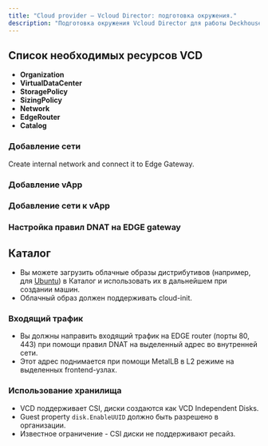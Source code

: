 ```yaml
---
title: "Cloud provider — Vcloud Director: подготовка окружения."
description: "Подготовка окружения Vcloud Director для работы Deckhouse cloud provider."
---
```


<!-- AUTHOR! Don't forget to update getting started if necessary -->

## Список необходимых ресурсов VCD

* **Organization**
* **VirtualDataCenter**
* **StoragePolicy**
* **SizingPolicy**
* **Network**
* **EdgeRouter**
* **Catalog**

### Добавление сети

Create internal network and connect it to Edge Gateway.

[](../../images/030-cloud-provider-vcd/network-setup/Screenshot.png)
[](../../images/030-cloud-provider-vcd/network-setup/Screenshot2.png)
[](../../images/030-cloud-provider-vcd/network-setup/Screenshot3.png)
[](../../images/030-cloud-provider-vcd/network-setup/Screenshot4.png)
[](../../images/030-cloud-provider-vcd/network-setup/Screenshot5.png)
[](../../images/030-cloud-provider-vcd/network-setup/Screenshot6.png)

### Добавление vApp

[](../../images/030-cloud-provider-vcd/application-setup/Screenshot.png)
[](../../images/030-cloud-provider-vcd/application-setup/Screenshot2.png)

### Добавление сети к vApp

[](../../images/030-cloud-provider-vcd/network-in-vapp-setup/Screenshot.png)
[](../../images/030-cloud-provider-vcd/network-in-vapp-setup/Screenshot2.png)

### Настройка правил DNAT на EDGE gateway

[](../../images/030-cloud-provider-vcd/edge-gateway-setup/Screenshot.png)
[](../../images/030-cloud-provider-vcd/edge-gateway-setup/Screenshot2.png)

## Каталог

* Вы можете загрузить облачные образы дистрибутивов (например, для [Ubuntu](https://cloud-images.ubuntu.com/)) в Каталог и использовать их в дальнейшем при создании машин.
* Облачный образ должен поддерживать cloud-init.

### Входящий трафик

* Вы должны направить входящий трафик на EDGE router (порты 80, 443) при помощи правил DNAT на выделенный адрес во внутренней сети.
* Этот адрес поднимается при помощи MetalLB в L2 режиме на выделенных frontend-узлах.

### Использование хранилища

* VCD поддерживает CSI, диски создаются как VCD Independent Disks.
* Guest property `disk.EnableUUID` должно быть разрешено в организации.
* Известное ограничение - CSI диски не поддерживают ресайз.
